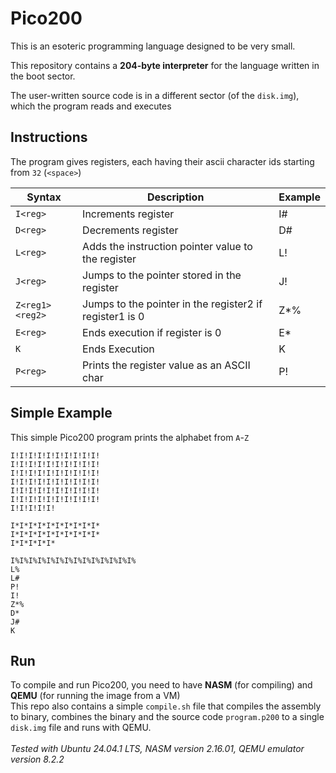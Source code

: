 # Pico200
This is an esoteric programming language designed to be very small.<br>

This repository contains a **204-byte interpreter** for the language written in the boot sector.<br>

The user-written source code is in a different sector (of the `disk.img`), which the program reads and executes

## Instructions
The program gives registers, each having their ascii character ids starting from `32` (`<space>`)

| Syntax        | Description                                             | Example |
|---------------|---------------------------------------------------------|---------|
| `I<reg>`        | Increments register                                     | I#      |
| `D<reg>`        | Decrements register                                     | D#      |
| `L<reg>`        | Adds the instruction pointer value to the register      | L!      |
| `J<reg>`        | Jumps to the pointer stored in the register             | J!      |
| `Z<reg1><reg2>` | Jumps to the pointer in the register2 if register1 is 0 | Z*%     |
| `E<reg>`        | Ends execution if register is 0                         | E*      |
| `K`             | Ends Execution                                          | K       |
| `P<reg>`        | Prints the register value as an ASCII char              | P!      |

## Simple Example
This simple Pico200 program prints the alphabet from `A`-`Z`
```p200
I!I!I!I!I!I!I!I!I!I!
I!I!I!I!I!I!I!I!I!I!
I!I!I!I!I!I!I!I!I!I!
I!I!I!I!I!I!I!I!I!I!
I!I!I!I!I!I!I!I!I!I!
I!I!I!I!I!I!I!I!I!I!
I!I!I!I!I!

I*I*I*I*I*I*I*I*I*I*
I*I*I*I*I*I*I*I*I*I*
I*I*I*I*I*

I%I%I%I%I%I%I%I%I%I%I%I%I%I%
L%
L#
P!
I!
Z*%
D*
J#
K
```

## Run
To compile and run Pico200, you need to have **NASM** (for compiling) and **QEMU** (for running the image from a VM)<br>
This repo also contains a simple `compile.sh` file that compiles the assembly to binary, combines the binary and the source code `program.p200` to a single `disk.img` file and runs with QEMU.<br><br>
*Tested with Ubuntu 24.04.1 LTS, NASM version 2.16.01, QEMU emulator version 8.2.2*